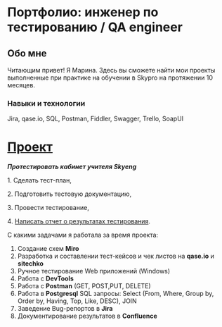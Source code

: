 # Портфолио: инженер по тестированию / QA engineer  

## Обо мне

Читающим привет! Я Марина. Здесь вы сможете найти мои проекты выполненные при практике на обучении в Skypro на протяжении 10 месяцев.

### Навыки и технологии

Jira, qase.io, SQL, Postman, Fiddler, Swagger, Trello,
SoapUI


# [Проект](https://qa-bag-reporttt.atlassian.net/wiki/spaces/library/pages/884737/2- "Всплывающая подсказка")

***Протестировать кабинет учителя Skyeng***

1️. Сделать тест-план,

2️. Подготовить тестовую документацию,

3️. Провести тестирование,

4️. [Написать отчет о результатах тестирования](https://qa-bag-reporttt.atlassian.net/wiki/spaces/library/pages/1900547 "Всплывающая подсказка").


С какими задачами я работала за время проекта:

1. Создание схем **Miro**
2. Разработка и составлении тест-кейсов и чек листов на **qase.io** и **sitechko**
3. Ручное тестирование Web приложений (Windows)
4. Работа с **DevTools**
5. Работа с **Postman** (GET, POST,PUT, DELETE)
6. Работа в **Postgresql** SQL запросы: Select (From, Where, Group by, Order by, Having, Top, Like, DESC), JOIN 
7. Заведение Bug-репортов в **Jira**
8. Документирование результатов в **Confluence**


